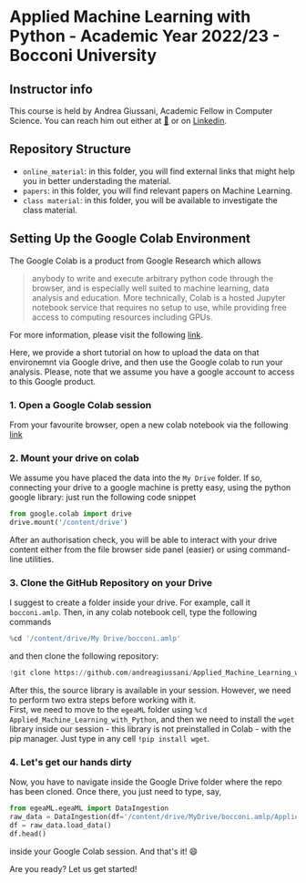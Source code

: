 # Applied Machine Learning with Python - Academic Year 2022/23 - Bocconi University

## Instructor info
This course is held by Andrea Giussani, Academic Fellow in Computer Science.
You can reach him out either at [:email:](andrea.giussani@unibocconi.it) or on [Linkedin](https://it.linkedin.com/in/andrea-giussani).

## Repository Structure
 - `online_material`: in this folder, you will find external links that might help you in better understading the material.
 - `papers`: in this folder, you will find relevant papers on Machine Learning.
 - `class material`: in this folder, you will be available to investigate the class material.

## Setting Up the Google Colab Environment

The Google Colab is a product from Google Research which allows
> anybody to write and execute arbitrary python code through the browser, and is especially well suited to machine learning, data analysis and education. More technically, Colab is a hosted Jupyter notebook service that requires no setup to use, while providing free access to computing resources including GPUs.

For more information, please visit the following [link](https://research.google.com/colaboratory/faq.html).

Here, we provide a short tutorial on how to upload the data on that environemnt via Google drive, and then use the Google colab to run your analysis.
Please, note that we assume you have a google account to access to this Google product.

### 1. Open a Google Colab session

From your favourite browser, open a new colab notebook via the following [link](https://colab.research.google.com)

### 2. Mount your drive on colab

We assume you have placed the data into the `My Drive` folder. If so, connecting your drive to a google machine is pretty easy, using the python google library: just run the following code snippet

```python
from google.colab import drive
drive.mount('/content/drive')
```
After an authorisation check, you will be able to interact with your drive content either from the file browser side panel (easier) or using command-line utilities.

### 3. Clone the GitHub Repository on your Drive
I suggest to create a folder inside your drive. For example, call it `bocconi.amlp`. Then, in any colab notebook cell, type the following commands
```python
%cd '/content/drive/My Drive/bocconi.amlp'
```
and then clone the following repository:
```python
!git clone https://github.com/andreagiussani/Applied_Machine_Learning_with_Python.git
```
After this, the source library is available in your session. However, we need to perform two extra steps before working with it. <br>
First, we need to move to the `egeaML` folder using `%cd Applied_Machine_Learning_with_Python`, and then we need to install the `wget` library inside our session - this library is not preinstalled in Colab - with the pip manager. Just type in any cell `!pip install wget`.

### 4. Let's get our hands dirty
Now, you have to navigate inside the Google Drive folder where the repo has been cloned. Once there, you just need to type, say,
```python
from egeaML.egeaML import DataIngestion
raw_data = DataIngestion(df='/content/drive/MyDrive/bocconi.amlp/Applied_Machine_Learning_with_Python/data/data_intro.csv', col_target='male')
df = raw_data.load_data()
df.head()
```
inside your Google Colab session. And that's it! :smile:

Are you ready? Let us get started!
